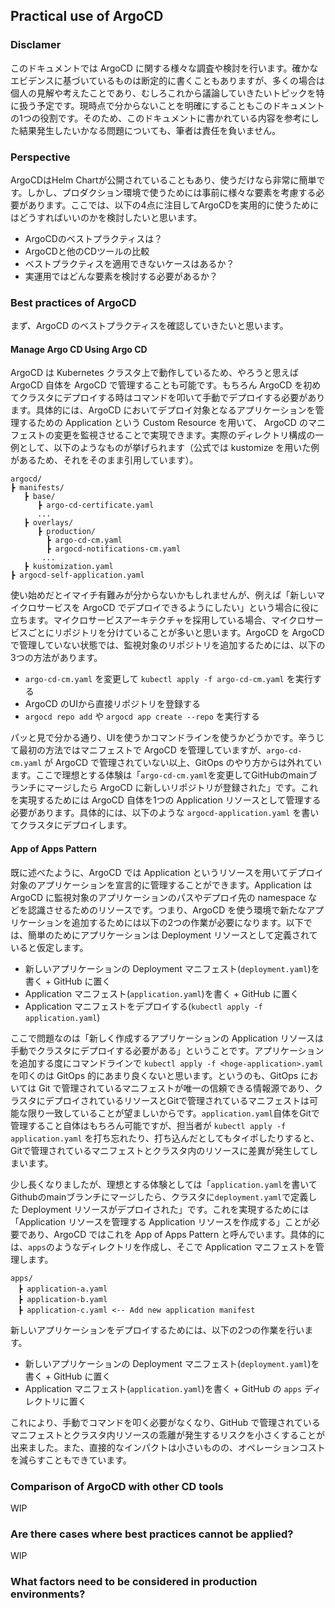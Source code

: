 ## Practical use of ArgoCD

### Disclamer
このドキュメントでは ArgoCD に関する様々な調査や検討を行います。確かなエビデンスに基づいているものは断定的に書くこともありますが、多くの場合は個人の見解や考えたことであり、むしろこれから議論していきたいトピックを特に扱う予定です。現時点で分からないことを明確にすることもこのドキュメントの1つの役割です。そのため、このドキュメントに書かれている内容を参考にした結果発生したいかなる問題についても、筆者は責任を負いません。

### Perspective
ArgoCDはHelm Chartが公開されていることもあり、使うだけなら非常に簡単です。しかし、プロダクション環境で使うためには事前に様々な要素を考慮する必要があります。ここでは、以下の4点に注目してArgoCDを実用的に使うためにはどうすればいいのかを検討したいと思います。

- ArgoCDのベストプラクティスは？
- ArgoCDと他のCDツールの比較
- ベストプラクティスを適用できないケースはあるか？
- 実運用ではどんな要素を検討する必要があるか？

### Best practices of ArgoCD
まず、ArgoCD のベストプラクティスを確認していきたいと思います。

#### Manage Argo CD Using Argo CD
ArgoCD は Kubernetes クラスタ上で動作しているため、やろうと思えば ArgoCD 自体を ArgoCD で管理することも可能です。もちろん ArgoCD を初めてクラスタにデプロイする時はコマンドを叩いて手動でデプロイする必要があります。具体的には、ArgoCD においてデプロイ対象となるアプリケーションを管理するための Application という Custom Resource を用いて、 ArgoCD のマニフェストの変更を監視させることで実現できます。実際のディレクトリ構成の一例として、以下のようなものが挙げられます（公式では kustomize を用いた例があるため、それをそのまま引用しています）。

```
argocd/
┣ manifests/
   ┣ base/
      ┣ argo-cd-certificate.yaml
      ...
   ┣ overlays/
      ┣ production/
        ┣ argo-cd-cm.yaml
        ┣ argocd-notifications-cm.yaml
       ... 
   ┣ kustomization.yaml
┣ argocd-self-application.yaml
```

使い始めだとイマイチ有難みが分からないかもしれませんが、例えば「新しいマイクロサービスを ArgoCD でデプロイできるようにしたい」という場合に役に立ちます。マイクロサービスアーキテクチャを採用している場合、マイクロサービスごとにリポジトリを分けていることが多いと思います。ArgoCD を ArgoCD で管理していない状態では、監視対象のリポジトリを追加するためには、以下の3つの方法があります。 

- `argo-cd-cm.yaml` を変更して `kubectl apply -f argo-cd-cm.yaml` を実行する
- ArgoCD のUIから直接リポジトリを登録する
- `argocd repo add` や `argocd app create --repo` を実行する

パッと見で分かる通り、UIを使うかコマンドラインを使うかどうかです。辛うじて最初の方法ではマニフェストで ArgoCD を管理していますが、`argo-cd-cm.yaml` が ArgoCD で管理されていない以上、GitOps のやり方からは外れています。ここで理想とする体験は「`argo-cd-cm.yaml`を変更してGitHubのmainブランチにマージしたら ArgoCD に新しいリポジトリが登録された」です。これを実現するためには ArgoCD 自体を1つの Application リソースとして管理する必要があります。具体的には、以下のような `argocd-application.yaml` を書いてクラスタにデプロイします。



#### App of Apps Pattern 
既に述べたように、ArgoCD では Application というリソースを用いてデプロイ対象のアプリケーションを宣言的に管理することができます。Application は ArgoCD に監視対象のアプリケーションのパスやデプロイ先の namespace などを認識させるためのリソースです。つまり、ArgoCD を使う環境で新たなアプリケーションを追加するためには以下の2つの作業が必要になります。以下では、簡単のためにアプリケーションは Deployment リソースとして定義されていると仮定します。

- 新しいアプリケーションの Deployment マニフェスト(`deployment.yaml`)を書く + GitHub に置く
- Application マニフェスト(`application.yaml`)を書く + GitHub に置く
- Application マニフェストをデプロイする(`kubectl apply -f application.yaml`)

ここで問題なのは「新しく作成するアプリケーションの Application リソースは手動でクラスタにデプロイする必要がある」ということです。アプリケーションを追加する度にコマンドラインで `kubectl apply -f <hoge-application>.yaml` を叩くのは GitOps 的にあまり良くないと思います。というのも、GitOps においては Git で管理されているマニフェストが唯一の信頼できる情報源であり、クラスタにデプロイされているリソースとGitで管理されているマニフェストは可能な限り一致していることが望ましいからです。`application.yaml`自体をGitで管理すること自体はもちろん可能ですが、担当者が `kubectl apply -f application.yaml` を打ち忘れたり、打ち込んだとしてもタイポしたりすると、Gitで管理されているマニフェストとクラスタ内のリソースに差異が発生してしまいます。

少し長くなりましたが、理想とする体験としては「`application.yaml`を書いてGithubのmainブランチにマージしたら、クラスタに`deployment.yaml`で定義した Deployment リソースがデプロイされた」です。これを実現するためには「Application リソースを管理する Application リソースを作成する」ことが必要であり、ArgoCD ではこれを App of Apps Pattern と呼んでいます。具体的には、`apps`のようなディレクトリを作成し、そこで Application マニフェストを管理します。

```
apps/
　┣ application-a.yaml
　┣ application-b.yaml
　┣ application-c.yaml <-- Add new application manifest
```

新しいアプリケーションをデプロイするためには、以下の2つの作業を行います。

- 新しいアプリケーションの Deployment マニフェスト(`deployment.yaml`)を書く + GitHub に置く
- Application マニフェスト(`application.yaml`)を書く + GitHub の `apps` ディレクトリに置く

これにより、手動でコマンドを叩く必要がなくなり、GitHub で管理されているマニフェストとクラスタ内リソースの乖離が発生するリスクを小さくすることが出来ました。また、直接的なインパクトは小さいものの、オペレーションコストを減らすこともできています。


### Comparison of ArgoCD with other CD tools

WIP

### Are there cases where best practices cannot be applied?

WIP

### What factors need to be considered in production environments?